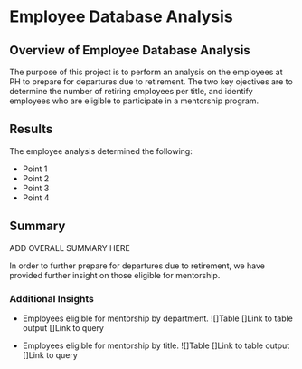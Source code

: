# Employee Database Analysis

## Overview of Employee Database Analysis
The purpose of this project is to perform an analysis on the employees at PH to prepare for departures due to retirement. The two key ojectives are to determine the number of retiring employees per title, and identify employees who are eligible to participate in a mentorship program. 

## Results
The employee analysis determined the following: 
- Point 1
- Point 2
- Point 3
- Point 4

## Summary
ADD OVERALL SUMMARY HERE

In order to further prepare for departures due to retirement, we have provided further insight on those eligible for mentorship. 

### Additional Insights
- Employees eligible for mentorship by department. 
![]Table
[]Link to table output
[]Link to query

- Employees eligible for mentorship by title. 
![]Table
[]Link to table output
[]Link to query
